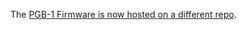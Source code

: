 The [PGB-1 Firmware is now hosted on a different repo](https://github.com/wee-noise-makers/WNM-PGB1-firmware).
